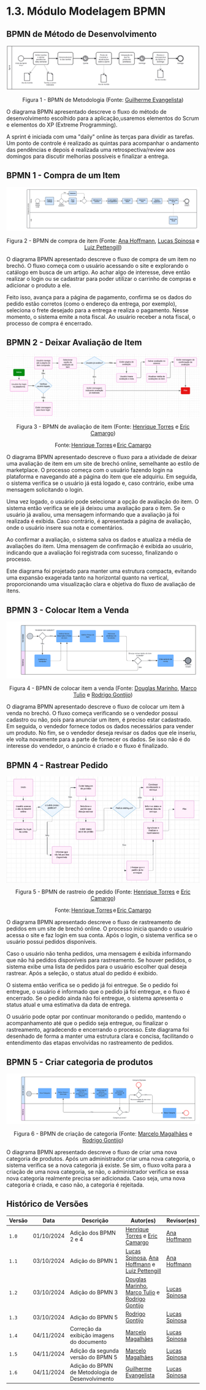 # 1.3. Módulo Modelagem BPMN

## BPMN de Método de Desenvolvimento

<center>
<img src="https://github.com/UnBArqDsw2024-2/2024.2_G2_Brecho_Entrega_01/blob/main/docs/Imagens/bpmn-metodo.jpeg"/>

Figura 1 - BPMN de Metodologia (Fonte: [Guilherme Evangelista](https://github.com/guinuto))

</center>

O diagrama BPMN apresentado descreve o fluxo do método de desenvolvimento escolhido para a aplicação,usaremos elementos do Scrum e elementos do XP (Extreme Programming).

A sprint é iniciada com uma "daily" online às terças para dividir as tarefas. Um ponto de controle é realizado as quintas para acompanhar o andamento das pendências e depois é realizada uma retrospectiva/review aos domingos para discutir melhorias possíveis e finalizar a entrega.

## BPMN 1 - Compra de um Item

<center>
<img src="https://github.com/UnBArqDsw2024-2/2024.2_G2_Brecho_Entrega_01/blob/main/docs/Imagens/bpnm_1.png?raw=true"/>

Figura 2 - BPMN de compra de item (Fonte: [Ana Hoffmann](https://github.com/AnHoff), [Lucas Spinosa](https://github.com/LucasSpinosa) e [Luiz Pettengill](https://github.com/LuizPettengill))

</center>

O diagrama BPMN apresentado descreve o fluxo de compra de um item no brechó. O fluxo começa com o usuário acessando o site e explorando o catálogo em busca de um artigo. Ao achar algo de interesse, deve então realizar o login ou se cadastrar para poder utilizar o carrinho de compras e adicionar o produto a ele.

Feito isso, avança para a página de pagamento, confirma se os dados do pedido estão corretos (como o endereço da entrega, por exemplo), seleciona o frete desejado para a entrega e realiza o pagamento. Nesse momento, o sistema emite a nota fiscal. Ao usuário receber a nota fiscal, o processo de compra é encerrado.

## BPMN 2 - Deixar Avaliação de Item

<div style="width: 100%; display: flex; justify-content: center; align-items: center;">
    <img alt="BPMN 2 - Elaborado por Henrique Torres e Eric Camargo" src="https://github.com/UnBArqDsw2024-2/2024.2_G2_Brecho_Entrega_01/blob/main/docs/Imagens/bpnm_2.jpeg?raw=true">
</div>

<center>

Figura 3 - BPMN de avaliação de item (Fonte: [Henrique Torres](https://github.com/henriqtorresl) e [Eric Camargo](https://github.com/Ericcs10))

</center>

<div style="width: 100%; display: flex; justify-content: center; align-items: center;">Fonte:<a href="https://github.com/henriqtorresl" style="margin-left: 2px; margin-right: 2px" target="_blank">Henrique Torres</a> e <a href="https://github.com/Ericcs10" style="margin-left: 2px;" target="_blank">Eric Camargo</a> </div>

O diagrama BPMN apresentado descreve o fluxo para a atividade de deixar uma avaliação de item em um site de brechó online, semelhante ao estilo de marketplace. O processo começa com o usuário fazendo login na plataforma e navegando até a página do item que ele adquiriu. Em seguida, o sistema verifica se o usuário já está logado e, caso contrário, exibe uma mensagem solicitando o login.

Uma vez logado, o usuário pode selecionar a opção de avaliação do item. O sistema então verifica se ele já deixou uma avaliação para o item. Se o usuário já avaliou, uma mensagem informando que a avaliação já foi realizada é exibida. Caso contrário, é apresentada a página de avaliação, onde o usuário insere sua nota e comentários.

Ao confirmar a avaliação, o sistema salva os dados e atualiza a média de avaliações do item. Uma mensagem de confirmação é exibida ao usuário, indicando que a avaliação foi registrada com sucesso, finalizando o processo.

Este diagrama foi projetado para manter uma estrutura compacta, evitando uma expansão exagerada tanto na horizontal quanto na vertical, proporcionando uma visualização clara e objetiva do fluxo de avaliação de itens.

## BPMN 3 - Colocar Item a Venda

<center>
<img src="https://github.com/UnBArqDsw2024-2/2024.2_G2_Brecho_Entrega_01/blob/main/docs/Imagens/bpnm_3.png?raw=true"/>

Figura 4 - BPMN de colocar item a venda (Fonte: [Douglas Marinho](https://github.com/M4RINH0), [Marco Tulio](https://github.com/MarcoTulioSoares) e [Rodrigo Gontijo](https://github.com/rodrigogontijoo))

</center>

O diagrama BPMN apresentado descreve o fluxo de colocar um item à venda no brechó. O fluxo começa verificando se o vendedor possui cadastro ou não, pois para anunciar um item, é preciso estar cadastrado. Em seguida, o vendedor fornece todos os dados necessários para vender um produto. No fim, se o vendedor deseja revisar os dados que ele inseriu, ele volta novamente para a parte de fornecer os dados. Se isso não é do interesse do vendedor, o anúncio é criado e o fluxo é finalizado.

## BPMN 4 - Rastrear Pedido

<div style="width: 100%; display: flex; justify-content: center; align-items: center;">
    <img alt="BPMN 4 - Elaborado por Eric Camargo e Henrique Torres" src="https://github.com/UnBArqDsw2024-2/2024.2_G2_Brecho_Entrega_01/blob/main/docs/Imagens/bpnm_4.jpeg?raw=true">
</div>

<center>

Figura 5 - BPMN de rastreio de pedido (Fonte: [Henrique Torres](https://github.com/henriqtorresl) e [Eric Camargo](https://github.com/Ericcs10))

</center>

<div style="width: 100%; display: flex; justify-content: center; align-items: center;">Fonte:<a href="https://github.com/henriqtorresl" style="margin-left: 2px; margin-right: 2px" target="_blank">Henrique Torres</a> e <a href="https://github.com/Ericcs10" style="margin-left: 2px;" target="_blank">Eric Camargo</a> </div>

O diagrama BPMN apresentado descreve o fluxo de rastreamento de pedidos em um site de brechó online. O processo inicia quando o usuário acessa o site e faz login em sua conta. Após o login, o sistema verifica se o usuário possui pedidos disponíveis.

Caso o usuário não tenha pedidos, uma mensagem é exibida informando que não há pedidos disponíveis para rastreamento. Se houver pedidos, o sistema exibe uma lista de pedidos para o usuário escolher qual deseja rastrear. Após a seleção, o status atual do pedido é exibido.

O sistema então verifica se o pedido já foi entregue. Se o pedido foi entregue, o usuário é informado que o pedido já foi entregue, e o fluxo é encerrado. Se o pedido ainda não foi entregue, o sistema apresenta o status atual e uma estimativa da data de entrega.

O usuário pode optar por continuar monitorando o pedido, mantendo o acompanhamento até que o pedido seja entregue, ou finalizar o rastreamento, agradecendo e encerrando o processo. Este diagrama foi desenhado de forma a manter uma estrutura clara e concisa, facilitando o entendimento das etapas envolvidas no rastreamento de pedidos.

## BPMN 5 - Criar categoria de produtos

<center>
<img src="https://github.com/UnBArqDsw2024-2/2024.2_G2_Brecho_Entrega_01/blob/main/docs/Imagens/bpnm_5_1.png?raw=true"/>

Figura 6 - BPMN de criação de categoria (Fonte: [Marcelo Magalhães](https://github.com/marrcelo) e [Rodrigo Gontijo](https://github.com/rodrigogontijoo))

</center>

O diagrama BPMN apresentado descreve o fluxo de criar uma nova categoria de produtos. Após um administrador criar uma nova categoria, o sistema verifica se a nova categoria já existe. Se sim, o fluxo volta para a criação de uma nova categoria, se não, o administrador verifica se essa nova categoria realmente precisa ser adicionada. Caso seja, uma nova categoria é criada, e caso não, a categoria é rejeitada.

## Histórico de Versões

| Versão | Data       | Descrição                                 | Autor(es)                                                                                                                                                 | Revisor(es)                                      |
| ------ | ---------- | ----------------------------------------- | --------------------------------------------------------------------------------------------------------------------------------------------------------- | ------------------------------------------------ |
| `1.0`  | 01/10/2024 | Adição dos BPMN 2 e 4                     | [Henrique Torres](https://github.com/henriqtorresl) e [Eric Camargo](https://github.com/Ericcs10)                                                         | [Ana Hoffmann](https://github.com/AnHoff)        |
| `1.1`  | 03/10/2024 | Adição do BPMN 1                          | [Lucas Spinosa](https://github.com/LucasSpinosa), [Ana Hoffmann](https://github.com/AnHoff) e [Luiz Pettengill](https://github.com/LuizPettengill)        | [Ana Hoffmann](https://github.com/AnHoff)        |
| `1.2`  | 03/10/2024 | Adição do BPMN 3                          | [Douglas Marinho](https://github.com/M4RINH0), [Marco Tulio](https://github.com/MarcoTulioSoares) e [Rodrigo Gontijo](https://github.com/rodrigogontijoo) | [Lucas Spinosa](https://github.com/LucasSpinosa) |
| `1.3`  | 03/10/2024 | Adição do BPMN 5                          | [Rodrigo Gontijo](https://github.com/rodrigogontijoo)                                                                                                     | [Lucas Spinosa](https://github.com/LucasSpinosa) |
| `1.4`  | 04/11/2024 | Correção da exibição imagens do documento | [Marcelo Magalhães](https://github.com/marrcelo)                                                                                                          | [Lucas Spinosa](https://github.com/LucasSpinosa) |
| `1.5`  | 04/11/2024 | Adição da segunda versão do BPMN 5        | [Marcelo Magalhães](https://github.com/marrcelo)                                                                                                          | [Lucas Spinosa](https://github.com/LucasSpinosa) |
| `1.6`  | 04/11/2024 | Adição do BPMN de Metodologia de Desenvolvimento                          | [Guilherme Evangelista](https://github.com/guinuto)                                                                                                       | [Lucas Spinosa](https://github.com/LucasSpinosa) |
